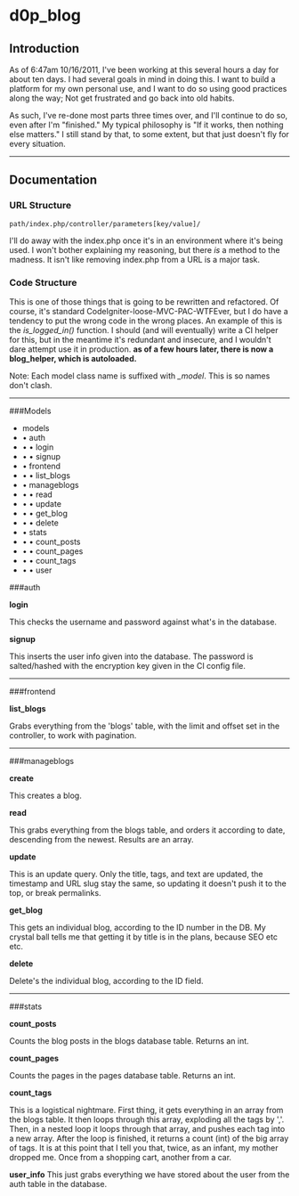 # d0p_blog


## Introduction

As of 6:47am 10/16/2011, I've been working at this several hours a day for 
about ten days. I had several goals in mind in doing this. I want to build
a platform for my own personal use, and I want to do so using good 
practices along the way; Not get frustrated and go back into old habits. 

As such, I've re-done most parts three times over, and I'll continue to do
so, even after I'm "finished." My typical philosophy is "If it works, then
nothing else matters." I still stand by that, to some extent, but that
just doesn't fly for every situation.

-----------------------

## Documentation

### URL Structure

    path/index.php/controller/parameters[key/value]/
	
I'll do away with the index.php once it's in an environment where it's 
being used. I won't bother explaining my reasoning, but there *is* a 
method to the madness. It isn't like removing index.php from a URL is a
major task.

### Code Structure

This is one of those things that is going to be rewritten and refactored.
Of course, it's standard CodeIgniter-loose-MVC-PAC-WTFEver, but I do have
a tendency to put the wrong code in the wrong places. An example of this
is the *is_logged_in()* function. I should (and will eventually) write
a CI helper for this, but in the meantime it's redundant and insecure, and
I wouldn't dare attempt use it in production. **as of a few hours later, 
there is now a blog_helper, which is autoloaded.**

Note: Each model class name is suffixed with *_model*. This is so names 
don't clash.

-----------------------

###Models

* models
* &bull; auth
* &bull; &bull; login
* &bull; &bull; signup
* &bull; frontend
* &bull; &bull; list_blogs
* &bull; manageblogs
* &bull; &bull; read
* &bull; &bull; update
* &bull; &bull; get_blog
* &bull; &bull; delete
* &bull; stats
* &bull; &bull; count_posts
* &bull; &bull; count_pages
* &bull; &bull; count_tags
* &bull; &bull; user

###auth

**login**

This checks the username and password against what's in the database.

**signup**

This inserts the user info given into the database. The password is 
salted/hashed with the encryption key given in the CI config file.

-----------------------

###frontend

**list_blogs**

Grabs everything from the 'blogs' table, with the limit and offset set
in the controller, to work with pagination.

-----------------------

###manageblogs

**create**

This creates a blog.

**read**

This grabs everything from the blogs table, and orders it according
to date, descending from the newest. Results are an array.

**update**

This is an update query. Only the title, tags, and text are updated,
the timestamp and URL slug stay the same, so updating it doesn't
push it to the top, or break permalinks.

**get_blog**

This gets an individual blog, according to the ID number in the DB.
My crystal ball tells me that getting it by title is in the plans, 
because SEO etc etc.

**delete**

Delete's the individual blog, according to the ID field.

-----------------------

###stats

**count_posts**

Counts the blog posts in the blogs database table. Returns an int.

**count_pages**

Counts the pages in the pages database table. Returns an int.

**count_tags**

This is a logistical nightmare. First thing, it gets everything
in an array from the blogs table. It then loops through
this array, exploding all the tags by ','. Then, in a nested loop
it loops through that array, and pushes each tag into a new array.
After the loop is finished, it returns a count (int) of the big 
array of tags. It is at this point that I tell you that, twice, as
an infant, my mother dropped me. Once from a shopping cart, another
from a car.

**user_info**
This just grabs everything we have stored about the user from the 
auth table in the database.